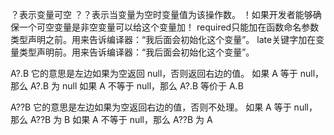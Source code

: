 ？表示变量可空
？？表示当变量为空时变量值为该操作数。
！如果开发者能够确保一个可空变量是非空变量可以给这个变量加！
required只能加在函数命名参数类型声明之前。用来告诉编译器：“我后面会初始化这个变量”。
late关键字加在变量类型声明前。用来告诉编译器：“我后面会初始化这个变量”。

A?.B 它的意思是左边如果为空返回 null，否则返回右边的值。
如果 A 等于 null，那么 A?.B 为 null
如果 A 不等于 null，那么 A?.B 等价于 A.B

A??B 它的意思是左边如果为空返回右边的值，否则不处理。
如果 A 等于 null，那么 A??B 为 B
如果 A 不等于 null，那么 A??B 为 A